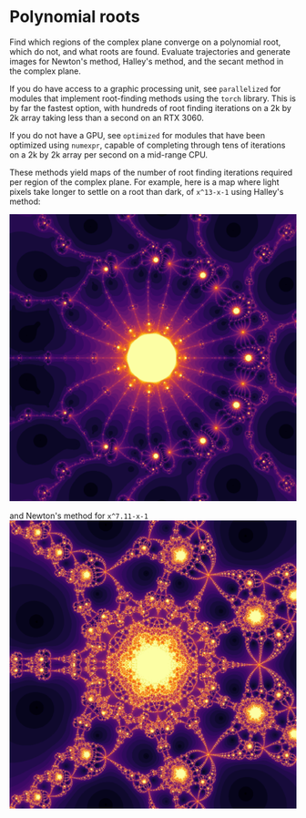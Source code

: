 # Polynomial roots

Find which regions of the complex plane converge on a polynomial root, which do not, and what roots are found.  Evaluate trajectories and generate images for Newton's method, Halley's method, and the secant method in the complex plane.  

If you do have access to a graphic processing unit, see `parallelized` for modules that implement root-finding methods using the `torch` library.  This is by far the fastest option, with hundreds of root finding iterations on a 2k by 2k array taking less than a second on an RTX 3060.

If you do not have a GPU, see `optimized` for modules that have been optimized using `numexpr`, capable of completing through tens of iterations on a 2k by 2k array per second on a mid-range CPU.

These methods yield maps of the number of root finding iterations required per region of the complex plane. For example, here is a map where light pixels take longer to settle on a root than dark, of `x^13-x-1` using Halley's method:

![halley's](https://github.com/blbadger/blbadger.github.io/blob/master/newton-method/halley_x%5E13-x-1.png)

and Newton's method for `x^7.11-x-1`
![halley's](https://github.com/blbadger/blbadger.github.io/blob/master/newton-method/newton_z%5E7.11-z-1.png)
